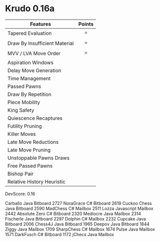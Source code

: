 # Krudo 0.16a

| Features                       | Points      |
| ------------------------------ |:-----------:|
| Tapered Evaluation             | :star:      |
| Draw By Insufficient Material  | :star:      |
| MVV / LVA Move Order           | :star:      |
| Aspiration Windows             |             |
| Delay Move Generation          |             |
| Time Management                |             |
| Passed Pawns                   |             |
| Draw By Repetition             |             |
| Piece Mobility                 |             |
| King Safety                    |             |
| Quiescence Recaptures          |             |
| Futility Pruning	         |             |
| Killer Moves                   |             |
| Late Move Reductions           |             |
| Late Move Pruning              |             |
| Unstoppable Pawns Draws        |             |
| Free Passed Pawns              |             |
| Bishop Pair                    |             |
| Relative History Heuristic     |             |
DevScore: 0.16


Carballo	Java	Bitboard	2727
NoraGrace	C#	Bitboard	2619
Cuckoo Chess	Java	Bitboard	2590
MadChess	C#	Mailbox	2511
Lozza	Javascript	Mailbox	2442
Absolute Zero	C#	Bitboard	2320
Mediocre	Java	Mailbox	2314
Fischerle	Java	Bitboard	2297
Dolphin	C#	Mailbox	2232
Cupcake	Java	Bitboard	2006
Chess4J	Java	Bitboard	1965
Deepov	Java	Bitboard	1844
Ziggy	Java	Mailbox	1709
SharpChess	C#	Mailbox	1674
Pulse	Java	Mailbox	1571
DarkFusch	C#	Bitboard	1172
jChecs	Java	Mailbox

